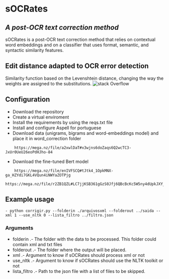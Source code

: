 # sOCRates
## _A post-OCR text correction method_

sOCRates is a post-OCR text correction method that relies on contextual word embeddings and on a classifier that uses format, semantic, and syntactic similarity features.

## Edit distance adapted to OCR error detection
Similarity function based on the Levenshtein distance, changing the way the weights are assigned to the substitutions.
![stack Overflow](https://github.com/dannysv/sOCRates/blob/master/Edit_distance_adapted_for_OCR.png)

## Configuration

- Download the repository
- Create a virtual enviroment 
- Install the requirements by using the reqs.txt file
- Install and configure Aspell for portuguese
- Download data (unigrams, bigrams and word-embeddings model) and place it in word_correction folder
```
	https://mega.nz/file/a2xwlDaT#x3wjns6doZaqs6Q2wcTC3-JxUr0UeU26eoPdHJho-84
```
- Download the fine-tuned Bert model
```
	https://mega.nz/file/enIVFSCQ#tJtk4_1OpkMNX-ga_HZYdi7GKL4VQun4iNWYaZOTPjg
	https://mega.nz/file/r2ZB1QZL#LC7jjKSB361gGzS0Jfj6QBcBcKc5W5ny4dUpkJXY_ms
```	

## Example usage
```
- python corrigir.py --folderin ./arquivosxml --folderout ../saida --xml 1 --use_nltk 0 --lista_filtro ../filtro.json 
```
### Arguments
- folderin .- The folder with the data to be processed. This folder could contain xml and txt files
- folderout .- The folder where the output will be placed.
- xml .- Argument to know if sOCRates should process xml or not
- use_nltk .- Argument to know if sOCRates should use the NLTK toolkit or not
- lista_filtro .- Path to the json file with a list of files to be skipped.
